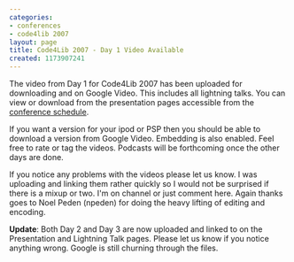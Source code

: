 ```yaml
---
categories:
- conferences
- code4lib 2007
layout: page
title: Code4Lib 2007 - Day 1 Video Available
created: 1173907241
---
```

The video from Day 1 for Code4Lib 2007 has been uploaded for downloading and on Google Video. This includes all lightning talks. You can view or download from the presentation pages accessible from the <a href="http://code4lib.org/2007/schedule">conference schedule</a>.

If you want a version for your ipod or PSP then you should be able to download a version from Google Video. Embedding is also enabled. Feel free to rate or tag the videos. Podcasts will be forthcoming once the other days are done.

If you notice any problems with the videos please let us know. I was uploading and linking them rather quickly so I would not be surprised if there is a mixup or two. I'm on channel or just comment here. Again thanks goes to Noel Peden (npeden) for doing the heavy lifting of editing and encoding.

<b>Update</b>: Both Day 2 and Day 3 are now uploaded and linked to on the Presentation and Lightning Talk pages. Please let us know if you notice anything wrong. Google is still churning through the files.

<!--break-->
